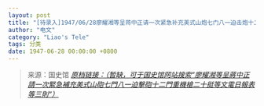 ```yaml
---
layout: post
title: "[待录入]1947/06/28廖耀湘等呈蒋中正请一次紧急补充美式山炮七门八一迫击炮十二门重机枪二十挺等文电日报表等三则"
author: "电文"
category: "Liao's Tele"
tags: 分类
date: 1947-06-28 00:00:00 +0800
---
```

> 来源：国史馆 [*原档链接：（暂缺，可于国史馆网站搜索“廖耀湘等呈蔣中正請一次緊急補充美式山砲七門八一迫擊砲十二門重機槍二十挺等文電日報表等三則“）*]()
